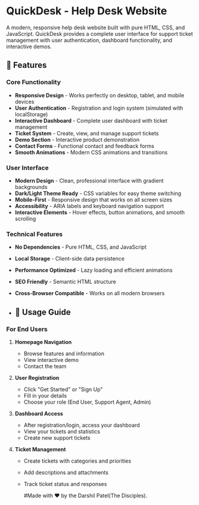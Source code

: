 # QuickDesk - Help Desk Website

A modern, responsive help desk website built with pure HTML, CSS, and JavaScript. QuickDesk provides a complete user interface for support ticket management with user authentication, dashboard functionality, and interactive demos.


## 🚀 Features

### Core Functionality
- **Responsive Design** - Works perfectly on desktop, tablet, and mobile devices
- **User Authentication** - Registration and login system (simulated with localStorage)
- **Interactive Dashboard** - Complete user dashboard with ticket management
- **Ticket System** - Create, view, and manage support tickets
- **Demo Section** - Interactive product demonstration
- **Contact Forms** - Functional contact and feedback forms
- **Smooth Animations** - Modern CSS animations and transitions

### User Interface
- **Modern Design** - Clean, professional interface with gradient backgrounds
- **Dark/Light Theme Ready** - CSS variables for easy theme switching
- **Mobile-First** - Responsive design that works on all screen sizes
- **Accessibility** - ARIA labels and keyboard navigation support
- **Interactive Elements** - Hover effects, button animations, and smooth scrolling

### Technical Features
- **No Dependencies** - Pure HTML, CSS, and JavaScript
- **Local Storage** - Client-side data persistence
- **Performance Optimized** - Lazy loading and efficient animations
- **SEO Friendly** - Semantic HTML structure
- **Cross-Browser Compatible** - Works on all modern browsers

- ## 🎯 Usage Guide

### For End Users

1. **Homepage Navigation**
   - Browse features and information
   - View interactive demo
   - Contact the team

2. **User Registration**
   - Click "Get Started" or "Sign Up"
   - Fill in your details
   - Choose your role (End User, Support Agent, Admin)

3. **Dashboard Access**
   - After registration/login, access your dashboard
   - View your tickets and statistics
   - Create new support tickets

4. **Ticket Management**
   - Create tickets with categories and priorities
   - Add descriptions and attachments
   - Track ticket status and responses



     #Made with ❤️ by the Darshil Patel(The Disciples).
